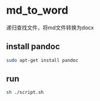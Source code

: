 # md_to_word
递归查找文件，将md文件转换为docx

## install pandoc

```sh
sudo apt-get install pandoc
```

## run

```sh
sh ./script.sh
```

